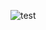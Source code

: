 ![test](https://github-readme-stats.vercel.app/api?username=ricardojoserf&show_icons=true&hide_border=false&theme=tokyonight&count_private=true&include_all_commits=true)
